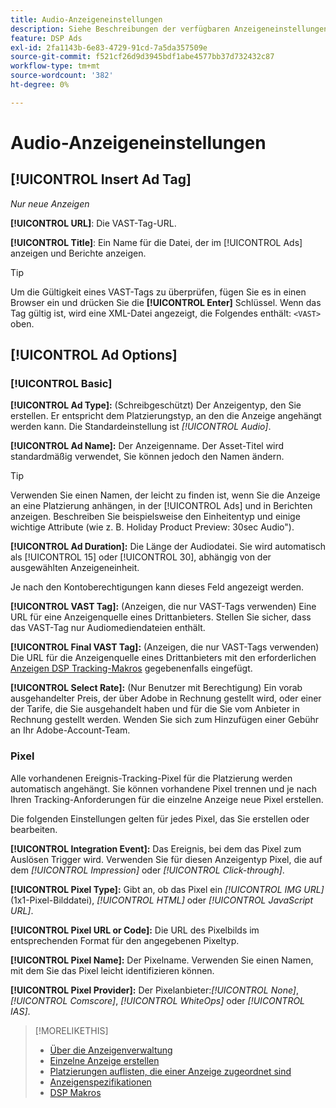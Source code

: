 ```yaml
---
title: Audio-Anzeigeneinstellungen
description: Siehe Beschreibungen der verfügbaren Anzeigeneinstellungen für Audioanzeigen.
feature: DSP Ads
exl-id: 2fa1143b-6e83-4729-91cd-7a5da357509e
source-git-commit: f521cf26d9d3945bdf1abe4577bb37d732432c87
workflow-type: tm+mt
source-wordcount: '382'
ht-degree: 0%

---
```


# Audio-Anzeigeneinstellungen

## [!UICONTROL Insert Ad Tag]

*Nur neue Anzeigen*

**[!UICONTROL URL]**: Die VAST-Tag-URL.

**[!UICONTROL Title]**: Ein Name für die Datei, der im [!UICONTROL Ads] anzeigen und Berichte anzeigen.

>[!TIP]
>
> Um die Gültigkeit eines VAST-Tags zu überprüfen, fügen Sie es in einen Browser ein und drücken Sie die **[!UICONTROL Enter]** Schlüssel. Wenn das Tag gültig ist, wird eine XML-Datei angezeigt, die Folgendes enthält: `<VAST>` oben.

## [!UICONTROL Ad Options]

### [!UICONTROL Basic]

**[!UICONTROL Ad Type]:** (Schreibgeschützt) Der Anzeigentyp, den Sie erstellen. Er entspricht dem Platzierungstyp, an den die Anzeige angehängt werden kann. Die Standardeinstellung ist *[!UICONTROL Audio]*.

**[!UICONTROL Ad Name]:** Der Anzeigenname. Der Asset-Titel wird standardmäßig verwendet, Sie können jedoch den Namen ändern.

>[!TIP]
>
> Verwenden Sie einen Namen, der leicht zu finden ist, wenn Sie die Anzeige an eine Platzierung anhängen, in der [!UICONTROL Ads] und in Berichten anzeigen. Beschreiben Sie beispielsweise den Einheitentyp und einige wichtige Attribute (wie z. B. Holiday Product Preview: 30sec Audio&quot;).

**[!UICONTROL Ad Duration]:** Die Länge der Audiodatei. Sie wird automatisch als [!UICONTROL 15] oder [!UICONTROL 30], abhängig von der ausgewählten Anzeigeneinheit.

Je nach den Kontoberechtigungen kann dieses Feld angezeigt werden.

**[!UICONTROL VAST Tag]:** (Anzeigen, die nur VAST-Tags verwenden) Eine URL für eine Anzeigenquelle eines Drittanbieters. Stellen Sie sicher, dass das VAST-Tag nur Audiomediendateien enthält.

**[!UICONTROL Final VAST Tag]:** (Anzeigen, die nur VAST-Tags verwenden) Die URL für die Anzeigenquelle eines Drittanbieters mit den erforderlichen [Anzeigen DSP Tracking-Makros](/help/dsp/campaign-management/macros.md) gegebenenfalls eingefügt.

**[!UICONTROL Select Rate]:** (Nur Benutzer mit Berechtigung) Ein vorab ausgehandelter Preis, der über Adobe in Rechnung gestellt wird, oder einer der Tarife, die Sie ausgehandelt haben und für die Sie vom Anbieter in Rechnung gestellt werden. Wenden Sie sich zum Hinzufügen einer Gebühr an Ihr Adobe-Account-Team.

### Pixel

Alle vorhandenen Ereignis-Tracking-Pixel für die Platzierung werden automatisch angehängt. Sie können vorhandene Pixel trennen und je nach Ihren Tracking-Anforderungen für die einzelne Anzeige neue Pixel erstellen.

Die folgenden Einstellungen gelten für jedes Pixel, das Sie erstellen oder bearbeiten.

**[!UICONTROL Integration Event]:** Das Ereignis, bei dem das Pixel zum Auslösen Trigger wird. Verwenden Sie für diesen Anzeigentyp Pixel, die auf dem *[!UICONTROL Impression]* oder *[!UICONTROL Click-through]*.

**[!UICONTROL Pixel Type]:** Gibt an, ob das Pixel ein *[!UICONTROL IMG URL]* (1x1-Pixel-Bilddatei), *[!UICONTROL HTML]* oder *[!UICONTROL JavaScript URL]*.

**[!UICONTROL Pixel URL or Code]:** Die URL des Pixelbilds im entsprechenden Format für den angegebenen Pixeltyp.

**[!UICONTROL Pixel Name]:** Der Pixelname. Verwenden Sie einen Namen, mit dem Sie das Pixel leicht identifizieren können.

**[!UICONTROL Pixel Provider]:** Der Pixelanbieter:*[!UICONTROL None]*, *[!UICONTROL Comscore]*, *[!UICONTROL WhiteOps]* oder *[!UICONTROL IAS]*.

>[!MORELIKETHIS]
>
>* [Über die Anzeigenverwaltung](ad-about.md)
>* [Einzelne Anzeige erstellen](ad-create.md)
>* [Platzierungen auflisten, die einer Anzeige zugeordnet sind](/help/dsp/campaign-management/ads/ad-list-placements.md)
>* [Anzeigenspezifikationen](ad-specs.md)
>* [DSP Makros](/help/dsp/campaign-management/macros.md)
